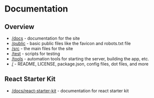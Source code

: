 # Documentation

## Overview

- [/docs](/docs) - documentation for the site
- [/public](/public) - basic public files like the favicon and robots.txt file
- [/src](/src) - the main files for the site
- [/test](/test) - scripts for testing
- [/tools](/tools) - automation tools for starting the server, building the app, etc.
- [/](/) - README, LICENSE, package.json, config files, dot files, and more

## React Starter Kit

- [/docs/react-starter-kit](./react-starter-kit) - documentation for react starter kit
